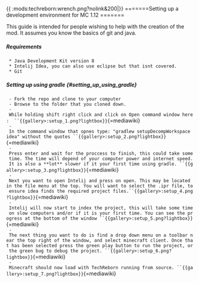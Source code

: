 {{ :mods:techreborn:wrench.png?nolink&200\|}} =======Setting up a
development environment for MC 1.12 =======

This guide is intended for people wishing to help with the creation of
the mod. It assumes you know the basics of git and java.

##### Requirements

` * Java Development Kit version 8`\
` * Intelij Idea, you can also use eclipse but that isnt covered.`\
` * Git`

##### Setting up using gradle {#setting_up_using_gradle}

` - Fork the repo and clone to your computer`\
` - Browse to the folder that you cloned down.`\
` - While holding shift right click and click on Open command window here:  ``{{gallery>:setup_1.png?lightbox}}`{=mediawiki}`  `\
` - In the command window that opnes type: "gradlew setupDecompWorkspace idea" without the quotes ``{{gallery>:setup_2.png?lightbox}}`{=mediawiki}\
` - Press enter and wait for the proccess to finish, this could take some time. The time will depend of your computer power and internet speed. It is also a **lot** slower if it your first time using gradle. ``{{gallery>:setup_3.png?lightbox}}`{=mediawiki}\
` - Next you want to open Intelij and press on open. This may be located in the file menu at the top. You will want to select the .ipr file, to ensure idea finds the required project files.``{{gallery>:setup_4.png?lightbox}}`{=mediawiki}\
` - Intelij will now start to index the project, this will take some time on slow computers and/or if it is your first time. You can see the progress at the bottom of the window ``{{gallery>:setup_5.png?lightbox}}`{=mediawiki}\
` - The next thing you want to do is find a drop down menu on a toolbar near the top right of the window, and select minecraft client. Once that has been selected press the green play button to run the project, or the green bug to debug the project. ``{{gallery>:setup_6.png?lightbox}}`{=mediawiki}\
` - Minecraft should now load with TechReborn running from source. ``{{gallery>:setup_7.png?lightbox}}`{=mediawiki}
